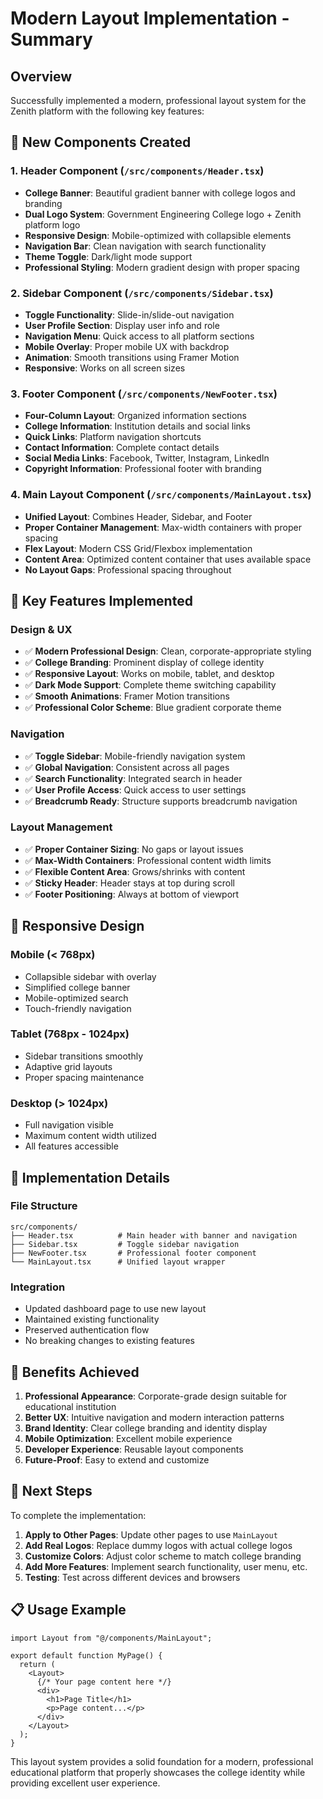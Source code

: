 # Modern Layout Implementation - Summary

## Overview

Successfully implemented a modern, professional layout system for the Zenith platform with the following key features:

## 🎨 New Components Created

### 1. **Header Component** (`/src/components/Header.tsx`)
- **College Banner**: Beautiful gradient banner with college logos and branding
- **Dual Logo System**: Government Engineering College logo + Zenith platform logo
- **Responsive Design**: Mobile-optimized with collapsible elements
- **Navigation Bar**: Clean navigation with search functionality
- **Theme Toggle**: Dark/light mode support
- **Professional Styling**: Modern gradient design with proper spacing

### 2. **Sidebar Component** (`/src/components/Sidebar.tsx`)
- **Toggle Functionality**: Slide-in/slide-out navigation
- **User Profile Section**: Display user info and role
- **Navigation Menu**: Quick access to all platform sections
- **Mobile Overlay**: Proper mobile UX with backdrop
- **Animation**: Smooth transitions using Framer Motion
- **Responsive**: Works on all screen sizes

### 3. **Footer Component** (`/src/components/NewFooter.tsx`)
- **Four-Column Layout**: Organized information sections
- **College Information**: Institution details and social links
- **Quick Links**: Platform navigation shortcuts
- **Contact Information**: Complete contact details
- **Social Media Links**: Facebook, Twitter, Instagram, LinkedIn
- **Copyright Information**: Professional footer with branding

### 4. **Main Layout Component** (`/src/components/MainLayout.tsx`)
- **Unified Layout**: Combines Header, Sidebar, and Footer
- **Proper Container Management**: Max-width containers with proper spacing
- **Flex Layout**: Modern CSS Grid/Flexbox implementation
- **Content Area**: Optimized content container that uses available space
- **No Layout Gaps**: Professional spacing throughout

## 🚀 Key Features Implemented

### Design & UX
- ✅ **Modern Professional Design**: Clean, corporate-appropriate styling
- ✅ **College Branding**: Prominent display of college identity
- ✅ **Responsive Layout**: Works on mobile, tablet, and desktop
- ✅ **Dark Mode Support**: Complete theme switching capability
- ✅ **Smooth Animations**: Framer Motion transitions
- ✅ **Professional Color Scheme**: Blue gradient corporate theme

### Navigation
- ✅ **Toggle Sidebar**: Mobile-friendly navigation system
- ✅ **Global Navigation**: Consistent across all pages
- ✅ **Search Functionality**: Integrated search in header
- ✅ **User Profile Access**: Quick access to user settings
- ✅ **Breadcrumb Ready**: Structure supports breadcrumb navigation

### Layout Management
- ✅ **Proper Container Sizing**: No gaps or layout issues
- ✅ **Max-Width Containers**: Professional content width limits
- ✅ **Flexible Content Area**: Grows/shrinks with content
- ✅ **Sticky Header**: Header stays at top during scroll
- ✅ **Footer Positioning**: Always at bottom of viewport

## 📱 Responsive Design

### Mobile (< 768px)
- Collapsible sidebar with overlay
- Simplified college banner
- Mobile-optimized search
- Touch-friendly navigation

### Tablet (768px - 1024px)
- Sidebar transitions smoothly
- Adaptive grid layouts
- Proper spacing maintenance

### Desktop (> 1024px)
- Full navigation visible
- Maximum content width utilized
- All features accessible

## 🔧 Implementation Details

### File Structure
```
src/components/
├── Header.tsx          # Main header with banner and navigation
├── Sidebar.tsx         # Toggle sidebar navigation
├── NewFooter.tsx       # Professional footer component
└── MainLayout.tsx      # Unified layout wrapper
```

### Integration
- Updated dashboard page to use new layout
- Maintained existing functionality
- Preserved authentication flow
- No breaking changes to existing features

## 🎯 Benefits Achieved

1. **Professional Appearance**: Corporate-grade design suitable for educational institution
2. **Better UX**: Intuitive navigation and modern interaction patterns
3. **Brand Identity**: Clear college branding and identity display
4. **Mobile Optimization**: Excellent mobile experience
5. **Developer Experience**: Reusable layout components
6. **Future-Proof**: Easy to extend and customize

## 🚀 Next Steps

To complete the implementation:

1. **Apply to Other Pages**: Update other pages to use `MainLayout`
2. **Add Real Logos**: Replace dummy logos with actual college logos
3. **Customize Colors**: Adjust color scheme to match college branding
4. **Add More Features**: Implement search functionality, user menu, etc.
5. **Testing**: Test across different devices and browsers

## 📋 Usage Example

```tsx
import Layout from "@/components/MainLayout";

export default function MyPage() {
  return (
    <Layout>
      {/* Your page content here */}
      <div>
        <h1>Page Title</h1>
        <p>Page content...</p>
      </div>
    </Layout>
  );
}
```

This layout system provides a solid foundation for a modern, professional educational platform that properly showcases the college identity while providing excellent user experience.
